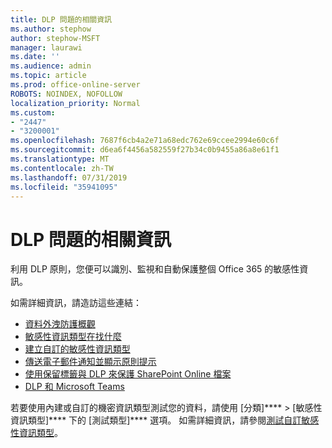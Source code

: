 ```yaml
---
title: DLP 問題的相關資訊
ms.author: stephow
author: stephow-MSFT
manager: laurawi
ms.date: ''
ms.audience: admin
ms.topic: article
ms.prod: office-online-server
ROBOTS: NOINDEX, NOFOLLOW
localization_priority: Normal
ms.custom:
- "2447"
- "3200001"
ms.openlocfilehash: 7687f6cb4a2e71a68edc762e69ccee2994e60c6f
ms.sourcegitcommit: d6ea6f4456a582559f27b34c0b9455a86a8e61f1
ms.translationtype: MT
ms.contentlocale: zh-TW
ms.lasthandoff: 07/31/2019
ms.locfileid: "35941095"
---
```

# <a name="more-info-about-dlp-issues"></a>DLP 問題的相關資訊

利用 DLP 原則，您便可以識別、監視和自動保護整個 Office 365 的敏感性資訊。

如需詳細資訊，請造訪這些連結：

- [資料外洩防護概觀](https://docs.microsoft.com/zh-TW/office365/securitycompliance/data-loss-prevention-policies)
- [敏感性資訊類型在找什麼](https://docs.microsoft.com/zh-TW/office365/securitycompliance/what-the-sensitive-information-types-look-for)
- [建立自訂的敏感性資訊類型](https://docs.microsoft.com/zh-TW/office365/securitycompliance/create-a-custom-sensitive-information-type)
- [傳送電子郵件通知並顯示原則提示](https://docs.microsoft.com/zh-TW/office365/securitycompliance/use-notifications-and-policy-tips)
- [使用保留標籤與 DLP 來保護 SharePoint Online 檔案](https://docs.microsoft.com/zh-TW/office365/securitycompliance/protect-sharepoint-online-files-with-office-365-labels-and-dlp)
- [DLP 和 Microsoft Teams](https://docs.microsoft.com/zh-TW/office365/securitycompliance/dlp-microsoft-teams)

若要使用內建或自訂的機密資訊類型測試您的資料，請使用 [分類]****  >  [敏感性資訊類型]**** 下的 [測試類型]**** 選項。 如需詳細資訊，請參閱[測試自訂敏感性資訊類型](https://docs.microsoft.com/zh-TW/office365/securitycompliance/create-a-custom-sensitive-information-type#test-custom-sensitive-information-types-in-the-security--compliance-center)。